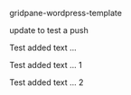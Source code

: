 gridpane-wordpress-template

update to test a push

Test added text ... 

Test added text ... 1

Test added text ... 2